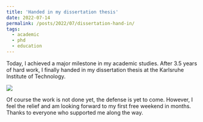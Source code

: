 ```yaml
---
title: 'Handed in my dissertation thesis'
date: 2022-07-14
permalink: /posts/2022/07/dissertation-hand-in/
tags:
  - academic
  - phd
  - education
---
```


Today, I achieved a major milestone in my academic studies.
After 3.5 years of hard work, I finally handed in my dissertation thesis at the Karlsruhe Institute of Technology.

![](/images/posts-2022-07-14-dissertation-img1.jpg)

Of course the work is not done yet, the defense is yet to come.
However, I feel the relief and am looking forward to my first free weekend in months.
Thanks to everyone who supported me along the way.
